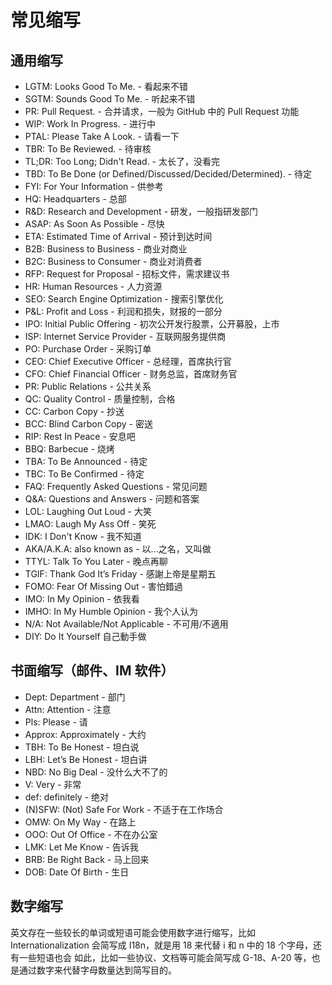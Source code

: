 # 常见缩写

## 通用缩写

-   LGTM: Looks Good To Me. - 看起来不错
-   SGTM: Sounds Good To Me. - 听起来不错
-   PR: Pull Request. - 合并请求，一般为 GitHub 中的 Pull Request 功能
-   WIP: Work In Progress. - 进行中
-   PTAL: Please Take A Look. - 请看一下
-   TBR: To Be Reviewed. - 待审核
-   TL;DR: Too Long; Didn't Read. - 太长了，没看完
-   TBD: To Be Done (or Defined/Discussed/Decided/Determined). - 待定
-   FYI: For Your Information - 供参考
-   HQ: Headquarters - 总部
-   R&D: Research and Development - 研发，一般指研发部门
-   ASAP: As Soon As Possible - 尽快
-   ETA: Estimated Time of Arrival - 预计到达时间
-   B2B: Business to Business - 商业对商业
-   B2C: Business to Consumer - 商业对消费者
-   RFP: Request for Proposal - 招标文件，需求建议书
-   HR: Human Resources - 人力资源
-   SEO: Search Engine Optimization - 搜索引擎优化
-   P&L: Profit and Loss - 利润和损失，财报的一部分
-   IPO: Initial Public Offering - 初次公开发行股票，公开募股，上市
-   ISP: Internet Service Provider - 互联网服务提供商
-   PO: Purchase Order - 采购订单
-   CEO: Chief Executive Officer - 总经理，首席执行官
-   CFO: Chief Financial Officer - 财务总监，首席财务官
-   PR: Public Relations - 公共关系
-   QC: Quality Control - 质量控制，合格
-   CC: Carbon Copy - 抄送
-   BCC: Blind Carbon Copy - 密送
-   RIP: Rest In Peace - 安息吧
-   BBQ: Barbecue - 烧烤
-   TBA: To Be Announced - 待定
-   TBC: To Be Confirmed - 待定
-   FAQ: Frequently Asked Questions - 常见问题
-   Q&A: Questions and Answers - 问题和答案
-   LOL: Laughing Out Loud - 大笑
-   LMAO: Laugh My Ass Off - 笑死
-   IDK: I Don't Know - 我不知道
-   AKA/A.K.A: also known as - 以...之名，又叫做
-   TTYL: Talk To You Later - 晚点再聊
-   TGIF: Thank God It’s Friday - 感謝上帝是星期五
-   FOMO: Fear Of Missing Out - 害怕錯過
-   IMO: In My Opinion - 依我看
-   IMHO: In My Humble Opinion - 我个人认为
-   N/A: Not Available/Not Applicable - 不可用/不適用
-   DIY: Do It Yourself 自己動手做

## 书面缩写（邮件、IM 软件）

-   Dept: Department - 部门
-   Attn: Attention - 注意
-   Pls: Please - 请
-   Approx: Approximately - 大约
-   TBH: To Be Honest - 坦白说
-   LBH: Let’s Be Honest - 坦白讲
-   NBD: No Big Deal - 没什么大不了的
-   V: Very - 非常
-   def: definitely - 绝对
-   (N)SFW: (Not) Safe For Work - 不适于在工作场合
-   OMW: On My Way - 在路上
-   OOO: Out Of Office - 不在办公室
-   LMK: Let Me Know - 告诉我
-   BRB: Be Right Back - 马上回来
-   DOB: Date Of Birth - 生日

## 数字缩写

英文存在一些较长的单词或短语可能会使用数字进行缩写，比如 Internationalization 会简写成 I18n，就是用 18 来代替 i 和 n 中的 18 个字母，还有一些短语也会
如此，比如一些协议、文档等可能会简写成 G-18、A-20 等，也是通过数字来代替字母数量达到简写目的。
